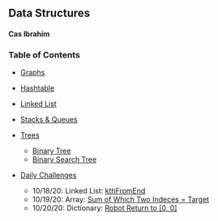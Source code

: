 ## Data Structures
#### Cas Ibrahim

### Table of Contents

* [Graphs](graph/)

* [Hashtable](hashtable/)

* [Linked List](linkedList/linked-list.js)

* [Stacks & Queues](stacksAndQueues/)

* [Trees](trees/)
  * [Binary Tree](trees/binarytree.js)
  * [Binary Search Tree](trees/bst.js)

* [Daily Challenges](dailyChallenge/)
  * 10/18/20: Linked List: [kthFromEnd](linkedList/kthFromEnd-ll.js)
  * 10/19/20: Array: [Sum of Which Two Indeces = Target](dailyChallenge/two-sum.js)
  * 10/20/20: Dictionary: [Robot Return to [0, 0]](dailyChallenge/robot-return.js)